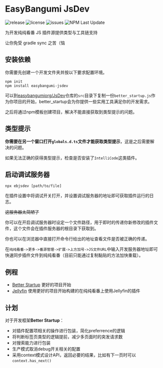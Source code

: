 # EasyBangumi JsDev

<p>
    <img alt="release" src="https://img.shields.io/github/v/release/easybangumiorg/JsDev" />
    <img alt="license" src="https://img.shields.io/github/license/easybangumiorg/JsDev" />
    <img alt="issues" src="https://img.shields.io/github/issues/easybangumiorg/JsDev" />
    <img alt="NPM Last Update" src="https://img.shields.io/npm/last-update/easybangumi-jsdev">
</p>

为开发纯纯看番 JS 插件源提供类型与工具链支持

让你免受 gradle sync 之苦（恼

## 安装依赖

你需要先创建一个开发文件夹并按以下要求配置环境。

```shell
npm init
npm install easybangumi-jsdev
```

可以到[easybangumiorg/JsDev](https://github.com/easybangumiorg/JsDev)仓库的`src`目录下复制一份`better_startup.js`作为你项目的开始，better_startup会为你提供一些实用工具满足你的开发需求。

之后将通过npm模板创建项目，解决不能直接获取到类型提示的问题。

## 类型提示

**你需要在另一个窗口打开`globals.d.ts`文件才能获取类型提示**，这是之后需要解决的问题。

如果无法正确的获得类型提示，检查是否安装了`IntelliCode`这类插件。

## 启动调试服务器

```shell
npx ebjsdev [path/to/file]
```

在插件设置中将调试开关打开，并设置调试服务器的地址即可获取插件运行的日志。

~~这服务器太简陋了~~

你可以在开启调试服务器时设定一个文件路径，用于即时的传递你新修改的插件文件，这个文件会在插件服务器的根目录下获取到。

你也可以在浏览器中直接打开命令行给出的地址查看文件是否被正确的传递。

在`纯纯看番->更多->番源管理->扩展->上方加号->JS文件URL`中输入开发服务器地址即可快速同步插件文件到纯纯看番（目前只能通过复制黏贴的方法加快重载）。

## 例程

- [Better Startup](src/better_startup.js) 更好的项目开始
- [Jellyfin](src/Jellyfin_v1.7_lib7.js) 使用更好的项目开始构建的在纯纯看番上使用Jellyfin的插件

## 计划

对于开发框架**Better Startup**：

- 对插件配置项相关的操作进行包装，简化preferrence的逻辑
- 将判断标签页类型的逻辑提前，减少多页面时的突发请求数
- 对搜索能力进行包装
- 生产模式取消debug开关相关的配置
- 采用context模式设计API，返回必要的结果，比如有下一页时可以`context.has_next()`
